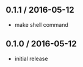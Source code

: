 0.1.1 / 2016-05-12
------------------
- make shell command


0.1.0 / 2016-05-12
------------------
- initial release
